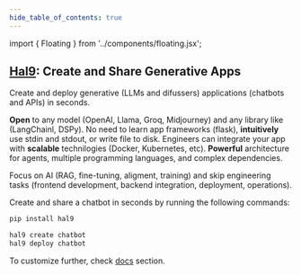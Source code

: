 ```yaml
--- 
hide_table_of_contents: true
---
```


import { Floating } from '../components/floating.jsx';

## [Hal9](/): Create and Share Generative Apps

Create and deploy generative (LLMs and difussers) applications (chatbots and APIs) in seconds.

<Floating title="Open"><b>Open</b> to any model (OpenAI, Llama, Groq, Midjourney) and any library like (LangChainl, DSPy).</Floating>
<Floating title="Intuitive">No need to learn app frameworks (flask), <b>intuitively</b> use stdin and stdout, or write file to disk.</Floating>
<Floating title="Scalable">Engineers can integrate your app with <b>scalable</b> technilogies (Docker, Kubernetes, etc).</Floating>
<Floating title="Powerful"><b>Powerful</b> architecture for agents, multiple programming languages, and complex dependencies.</Floating>

Focus on AI (RAG, fine-tuning, aligment, training) and skip engineering tasks (frontend development, backend integration, deployment, operations).

Create and share a chatbot in seconds by running the following commands:

```bash
pip install hal9

hal9 create chatbot
hal9 deploy chatbot
```

To customize further, check [docs](docs/intro) section.

